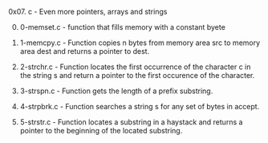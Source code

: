 0x07. c - Even more pointers, arrays and strings

0. 0-memset.c - function that fills memory with a constant byete

1. 1-memcpy.c - Function copies n bytes from memory area src to memory area dest and returns a pointer to dest.

2. 2-strchr.c - Function locates the first occurrence of the character c in the string s and return a pointer to the first occurence of the character.

3. 3-strspn.c - Function gets the length of a prefix substring.

4. 4-strpbrk.c - Function searches a string s for any set of bytes in accept.

5. 5-strstr.c - Function locates a substring in a haystack and returns a pointer to the beginning of the located substring.